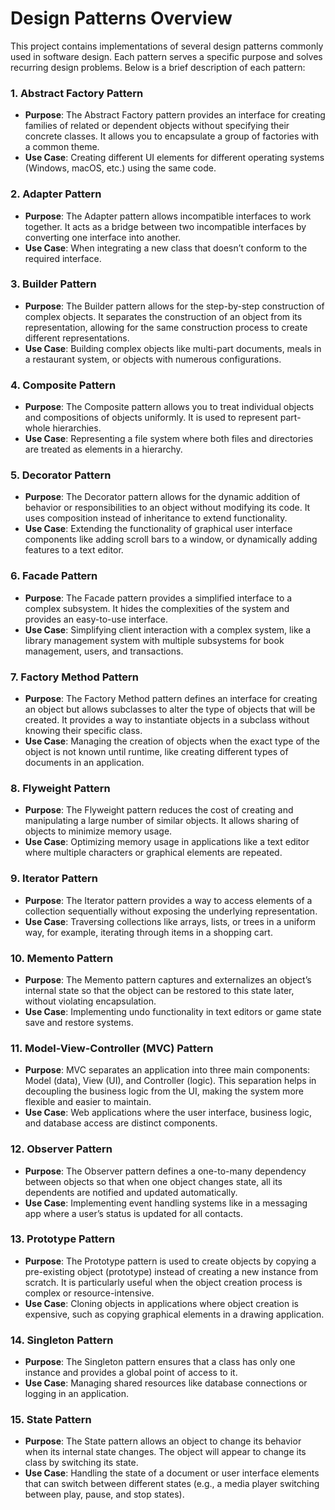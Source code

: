 # Design Patterns Overview

This project contains implementations of several design patterns commonly used in software design. Each pattern serves a specific purpose and solves recurring design problems. Below is a brief description of each pattern:

### 1. **Abstract Factory Pattern**
   - **Purpose**: The Abstract Factory pattern provides an interface for creating families of related or dependent objects without specifying their concrete classes. It allows you to encapsulate a group of factories with a common theme.
   - **Use Case**: Creating different UI elements for different operating systems (Windows, macOS, etc.) using the same code.

### 2. **Adapter Pattern**
   - **Purpose**: The Adapter pattern allows incompatible interfaces to work together. It acts as a bridge between two incompatible interfaces by converting one interface into another.
   - **Use Case**: When integrating a new class that doesn’t conform to the required interface.

### 3. **Builder Pattern**
   - **Purpose**: The Builder pattern allows for the step-by-step construction of complex objects. It separates the construction of an object from its representation, allowing for the same construction process to create different representations.
   - **Use Case**: Building complex objects like multi-part documents, meals in a restaurant system, or objects with numerous configurations.

### 4. **Composite Pattern**
   - **Purpose**: The Composite pattern allows you to treat individual objects and compositions of objects uniformly. It is used to represent part-whole hierarchies.
   - **Use Case**: Representing a file system where both files and directories are treated as elements in a hierarchy.

### 5. **Decorator Pattern**
   - **Purpose**: The Decorator pattern allows for the dynamic addition of behavior or responsibilities to an object without modifying its code. It uses composition instead of inheritance to extend functionality.
   - **Use Case**: Extending the functionality of graphical user interface components like adding scroll bars to a window, or dynamically adding features to a text editor.

### 6. **Facade Pattern**
   - **Purpose**: The Facade pattern provides a simplified interface to a complex subsystem. It hides the complexities of the system and provides an easy-to-use interface.
   - **Use Case**: Simplifying client interaction with a complex system, like a library management system with multiple subsystems for book management, users, and transactions.

### 7. **Factory Method Pattern**
   - **Purpose**: The Factory Method pattern defines an interface for creating an object but allows subclasses to alter the type of objects that will be created. It provides a way to instantiate objects in a subclass without knowing their specific class.
   - **Use Case**: Managing the creation of objects when the exact type of the object is not known until runtime, like creating different types of documents in an application.

### 8. **Flyweight Pattern**
   - **Purpose**: The Flyweight pattern reduces the cost of creating and manipulating a large number of similar objects. It allows sharing of objects to minimize memory usage.
   - **Use Case**: Optimizing memory usage in applications like a text editor where multiple characters or graphical elements are repeated.

### 9. **Iterator Pattern**
   - **Purpose**: The Iterator pattern provides a way to access elements of a collection sequentially without exposing the underlying representation.
   - **Use Case**: Traversing collections like arrays, lists, or trees in a uniform way, for example, iterating through items in a shopping cart.

### 10. **Memento Pattern**
   - **Purpose**: The Memento pattern captures and externalizes an object’s internal state so that the object can be restored to this state later, without violating encapsulation.
   - **Use Case**: Implementing undo functionality in text editors or game state save and restore systems.

### 11. **Model-View-Controller (MVC) Pattern**
   - **Purpose**: MVC separates an application into three main components: Model (data), View (UI), and Controller (logic). This separation helps in decoupling the business logic from the UI, making the system more flexible and easier to maintain.
   - **Use Case**: Web applications where the user interface, business logic, and database access are distinct components.

### 12. **Observer Pattern**
   - **Purpose**: The Observer pattern defines a one-to-many dependency between objects so that when one object changes state, all its dependents are notified and updated automatically.
   - **Use Case**: Implementing event handling systems like in a messaging app where a user’s status is updated for all contacts.

### 13. **Prototype Pattern**
   - **Purpose**: The Prototype pattern is used to create objects by copying a pre-existing object (prototype) instead of creating a new instance from scratch. It is particularly useful when the object creation process is complex or resource-intensive.
   - **Use Case**: Cloning objects in applications where object creation is expensive, such as copying graphical elements in a drawing application.

### 14. **Singleton Pattern**
   - **Purpose**: The Singleton pattern ensures that a class has only one instance and provides a global point of access to it.
   - **Use Case**: Managing shared resources like database connections or logging in an application.

### 15. **State Pattern**
   - **Purpose**: The State pattern allows an object to change its behavior when its internal state changes. The object will appear to change its class by switching its state.
   - **Use Case**: Handling the state of a document or user interface elements that can switch between different states (e.g., a media player switching between play, pause, and stop states).
